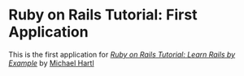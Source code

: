 # Ruby on Rails Tutorial: First Application

This is the first application for
[*Ruby on Rails Tutorial: Learn Rails by Example*](http://railstutorial.org/)
by [Michael Hartl](http://michaelhartl.com/)
